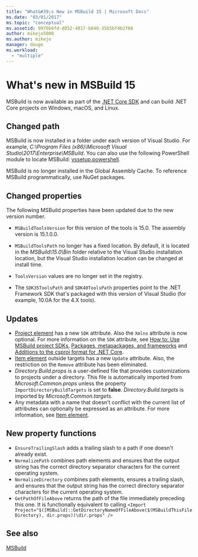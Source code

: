 ```yaml
---
title: "What&#39;s New in MSBuild 15 | Microsoft Docs"
ms.date: "03/01/2017"
ms.topic: "conceptual"
ms.assetid: 9976b6fd-d052-4017-b848-35b5bf4b2f66
author: mikejo5000
ms.author: mikejo
manager: douge
ms.workload: 
  - "multiple"
---
```

# What's new in MSBuild 15

MSBuild is now available as part of the [.NET Core SDK](https://www.microsoft.com/net/download/core) and can build .NET Core projects on Windows, macOS, and Linux.

## Changed path

 MSBuild is now installed in a folder under each version of Visual Studio. For example, *C:\Program Files (x86)\Microsoft Visual Studio\2017\Enterprise\MSBuild*. You can also use the following PowerShell module to locate MSBuild: [vssetup.powershell](https://github.com/Microsoft/vssetup.powershell).

 MSBuild is no longer installed in the Global Assembly Cache. To reference MSBuild programmatically, use NuGet packages.

## Changed properties

 The following MSBuild properties have been updated due to the new version number.

- `MSBuildToolsVersion` for this version of the tools is 15.0. The assembly version is 15.1.0.0.

- `MSBuildToolsPath` no longer has a fixed location. By default, it is located in the *MSBuild\15.0\Bin* folder relative to the Visual Studio installation location, but the Visual Studio installation location can be changed at install time.

- `ToolsVersion` values are no longer set in the registry.

- The `SDK35ToolsPath` and `SDK40ToolsPath` properties point to the .NET Framework SDK that's packaged with this version of Visual Studio (for example, 10.0A for the 4.X tools).

## Updates
- [Project element](../msbuild/project-element-msbuild.md) has a new `SDK` attribute. Also the `Xmlns` attribute is now optional. For more information on the `SDK` attribute, see [How to: Use MSBuild project SDKs](../msbuild/how-to-use-project-sdk.md), [Packages, metapackages, and frameworks](/dotnet/core/packages) and [Additions to the csproj format for .NET Core](/dotnet/core/tools/csproj).
- [Item element](../msbuild/item-element-msbuild.md) outside targets has a new `Update` attribute. Also, the restriction on the `Remove` attribute has been eliminated.
- *Directory.Build.props* is a user-defined file that provides customizations to projects under a directory. This file is automatically imported from *Microsoft.Common.props* unless the property `ImportDirectoryBuildTargets` is set to **false**. *Directory.Build.targets* is imported by *Microsoft.Common.targets*.
- Any metadata with a name that doesn't conflict with the current list of attributes can optionally be expressed as an attribute. For more information, see [Item element](../msbuild/item-element-msbuild.md).

## New property functions

- `EnsureTrailingSlash` adds a trailing slash to a path if one doesn't already exist.
- `NormalizePath` combines path elements and ensures that the output string has the correct directory separator characters for the current operating system.
- `NormalizeDirectory` combines path elements, ensures a trailing slash, and ensures that the output string has the correct directory separator characters for the current operating system.
- `GetPathOfFileAbove` returns the path of the file immediately preceding this one. It is functionally equivalent to calling 
  `<Import Project="$([MSBuild]::GetDirectoryNameOfFileAbove($(MSBuildThisFileDirectory), dir.props))\dir.props" />`

## See also
[MSBuild](../msbuild/msbuild.md)
